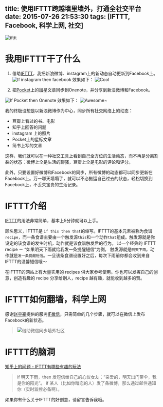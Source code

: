 title: 使用IFTTT跨越墙里墙外，打通全社交平台
date: 2015-07-26 21:53:30
tags: [IFTTT, Facebook, 科学上网, 社交]
---
![ifttt](http://7xkdra.com1.z0.glb.clouddn.com/image/blog/ifttt.png)


我用IFTTT干了什么
============
1. 借助[IFTTT][1]，我把新浪微博、instagram上的新动态自动更新到Facebook上。
![If instagram then facebook](http://7xkdra.com1.z0.glb.clouddn.com/image/blog/if_instagram_then_facebook.png)
效果如下：
![Cool](http://7xkdra.com1.z0.glb.clouddn.com/image/blog/ifttt_example1.png)

2. 把[Pocket][2]上的加星文章同步到Onenote，并分享到新浪微博和Facebook。
<!-- more -->
![If Pocket then Onenote](http://7xkdra.com1.z0.glb.clouddn.com/image/blog/if_pocket_then_onenote.png)
效果如下：
![Awesome~](http://7xkdra.com1.z0.glb.clouddn.com/image/blog/ifttt_example2.png)

我的终极设想是以新浪微博作为中心，同步所有社交网络上的动态：
- 豆瓣上看过的书、电影
- 知乎上回答的问题
- instagram 上的照片
- Pocket上的星标文章
- 简书上写的文章

这样，我们就可以在一种社交工具上看到自己全方位的生活动态，而不再是分离割裂的状态：微博上全是生活的聊骚，豆瓣上全是电影的评论和评分。

此外，只要设置好微博和Facebook的同步，所有微博的动态都可以同步更新在Facebook上。万一哪天墙塌了，就可以不必搬运自己过去的状态，轻松切换到Facebook上，不丢失宝贵的生活记录。


IFTTT介绍
=======
[IFTTT][1]的用法非常简单，基本上5分钟就可以上手。

顾名思义，IFTTT是 `if this then that`的缩写。IFTTT的基本元素被称为食谱`recipe`，而一条食谱主要由一个触发源`this`和一个动作`that`组成。触发源就是你设定的该食谱的发生时机，动作就是该食谱触发后的行为。
以一个经典的 IFTTT recipe  － “如果明天下雨就给我发一条提醒短信”为例， 触发源就是`明天下雨`，动作就是`发一条提醒短信`。一旦该条食谱设置好之后，每次下雨前你都会收到来自IFTTT的温馨短信哦～

在IFTTT的网站上有大量实用的 recipes 供大家参考使用。你也可以发挥自己的创意，创造有趣的 recipe 分享给别人，recipe 越有趣，就能收到越多的赞。


IFTTT如何翻墙，科学上网
===============
感谢[赵宇豪](http://weibo.com/u/2417830862)提供的服务[IF微信](http://ifweixin.com/help)，只需简单的几个步骤，就可以在微信上发布Facebook的新状态。

> ![借助微信同步墙外社区](http://7xkdra.com1.z0.glb.clouddn.com/image/blog/ifttt_example3_wechat.jpg)


IFTTT的脑洞
=======
[知乎上的问题 - IFTTT有哪些有趣的玩法](http://www.zhihu.com/question/21812904)
> if 明天下雨，then 发短信给自己的心仪女友：“亲爱的，明天出门带伞，我是你的阳光”。
> if 某人（比如你暗恋的人）发了条微博，那么通过邮件通知你（实时监控必备啊）。

如果你有什么关于IFTTT的好创意，请留言告诉我哦。


[1]: https://ifttt.com
[2]: https://getpocket.com
